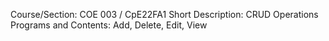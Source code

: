 Course/Section: COE 003 / CpE22FA1
Short Description: CRUD Operations
Programs and Contents: Add, Delete, Edit, View
